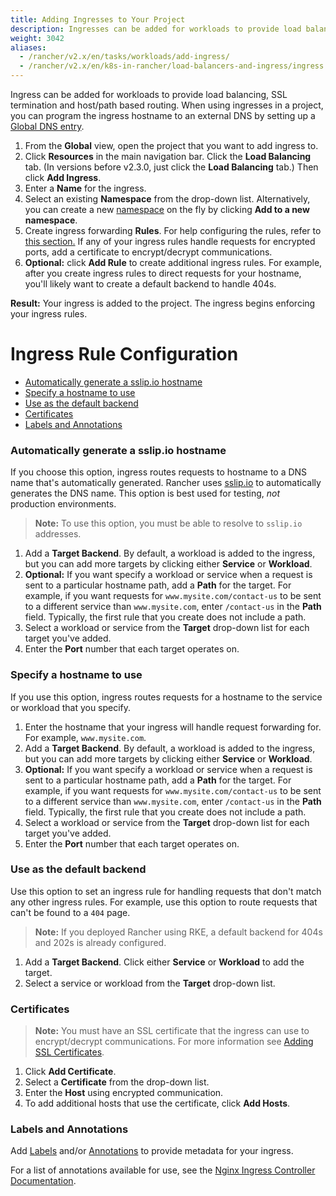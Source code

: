 ```yaml
---
title: Adding Ingresses to Your Project
description: Ingresses can be added for workloads to provide load balancing, SSL termination and host/path-based routing. Learn how to add Rancher ingress to your project
weight: 3042
aliases:
  - /rancher/v2.x/en/tasks/workloads/add-ingress/
  - /rancher/v2.x/en/k8s-in-rancher/load-balancers-and-ingress/ingress
---
```


Ingress can be added for workloads to provide load balancing, SSL termination and host/path based routing. When using ingresses in a project, you can program the ingress hostname to an external DNS by setting up a [Global DNS entry]({{<baseurl>}}/rancher/v2.x/en/helm-charts/legacy-catalogs/globaldns/).

1. From the **Global** view, open the project that you want to add ingress to.
1. Click **Resources** in the main navigation bar. Click the **Load Balancing** tab. (In versions before v2.3.0, just click the **Load Balancing** tab.) Then click **Add Ingress**.
1. Enter a **Name** for the ingress.
1. Select an existing **Namespace** from the drop-down list. Alternatively, you can create a new [namespace]({{<baseurl>}}/rancher/v2.x/en/k8s-in-rancher/projects-and-namespaces/#namespaces) on the fly by clicking **Add to a new namespace**.
1. Create ingress forwarding **Rules**. For help configuring the rules, refer to [this section.](#ingress-rule-configuration) If any of your ingress rules handle requests for encrypted ports, add a certificate to encrypt/decrypt communications.
1. **Optional:** click **Add Rule** to create additional ingress rules. For example, after you create ingress rules to direct requests for your hostname, you'll likely want to create a default backend to handle 404s.

**Result:** Your ingress is added to the project. The ingress begins enforcing your ingress rules.


# Ingress Rule Configuration

- [Automatically generate a sslip.io hostname](#automatically-generate-a-sslip-io-hostname)
- [Specify a hostname to use](#specify-a-hostname-to-use)
- [Use as the default backend](#use-as-the-default-backend)
- [Certificates](#certificates)
- [Labels and Annotations](#labels-and-annotations)

### Automatically generate a sslip.io hostname

If you choose this option, ingress routes requests to hostname to a DNS name that's automatically generated. Rancher uses [sslip.io](http://sslip.io/) to automatically generates the DNS name. This option is best used for testing, _not_ production environments.

>**Note:** To use this option, you must be able to resolve to `sslip.io` addresses.

1. Add a **Target Backend**. By default, a workload is added to the ingress, but you can add more targets by clicking either **Service** or **Workload**.
1. **Optional:** If you want specify a workload or service when a request is sent to a particular hostname path, add a **Path** for the target. For example, if you want requests for `www.mysite.com/contact-us` to be sent to a different service than `www.mysite.com`, enter `/contact-us` in the **Path** field. Typically, the first rule that you create does not include a path.
1. Select a workload or service from the **Target** drop-down list for each target you've added.
1. Enter the **Port** number that each target operates on.

### Specify a hostname to use

If you use this option, ingress routes requests for a hostname to the service or workload that you specify.

1. Enter the hostname that your ingress will handle request forwarding for. For example, `www.mysite.com`.
1. Add a **Target Backend**. By default, a workload is added to the ingress, but you can add more targets by clicking either **Service** or **Workload**.
1. **Optional:** If you want specify a workload or service when a request is sent to a particular hostname path, add a **Path** for the target. For example, if you want requests for `www.mysite.com/contact-us` to be sent to a different service than `www.mysite.com`, enter `/contact-us` in the **Path** field. Typically, the first rule that you create does not include a path.
1. Select a workload or service from the **Target** drop-down list for each target you've added.
1. Enter the **Port** number that each target operates on.

### Use as the default backend

Use this option to set an ingress rule for handling requests that don't match any other ingress rules. For example, use this option to route requests that can't be found to a `404` page.

>**Note:** If you deployed Rancher using RKE, a default backend for 404s and 202s is already configured.

1. Add a **Target Backend**. Click either **Service** or **Workload** to add the target.
1. Select a service or workload from the **Target** drop-down list.

### Certificates
>**Note:** You must have an SSL certificate that the ingress can use to encrypt/decrypt communications. For more information see [Adding SSL Certificates]({{<baseurl>}}/rancher/v2.x/en/k8s-in-rancher/certificates/).

1. Click **Add Certificate**.
1. Select a **Certificate** from the drop-down list.
1. Enter the **Host** using encrypted communication.
1. To add additional hosts that use the certificate, click **Add Hosts**.

### Labels and Annotations

Add [Labels](https://kubernetes.io/docs/concepts/overview/working-with-objects/labels/) and/or [Annotations](https://kubernetes.io/docs/concepts/overview/working-with-objects/annotations/) to provide metadata for your ingress.

For a list of annotations available for use, see the [Nginx Ingress Controller Documentation](https://kubernetes.github.io/ingress-nginx/user-guide/nginx-configuration/annotations/).